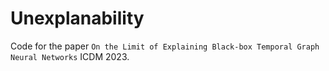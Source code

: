 # Unexplanability
 Code for the paper `On the Limit of Explaining Black-box Temporal Graph Neural Networks` ICDM 2023.
